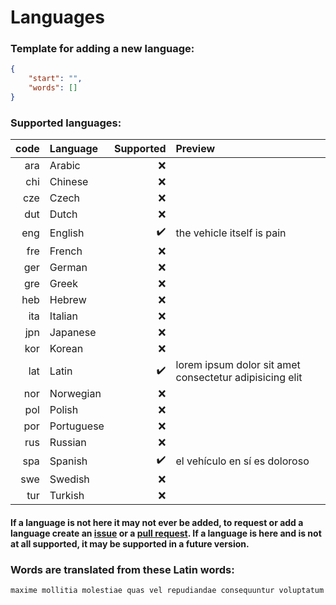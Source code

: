 # Languages
### Template for adding a new language:
```json
{
    "start": "",
    "words": []
}
```
### Supported languages:
|code|Language|Supported|Preview|
|-:|:-|-:|:-|
|ara|Arabic|❌||
|chi|Chinese|❌||
|cze|Czech|❌||
|dut|Dutch|❌||
|eng|English|✔️|the vehicle itself is pain|
|fre|French|❌||
|ger|German|❌||
|gre|Greek|❌||
|heb|Hebrew|❌||
|ita|Italian|❌||
|jpn|Japanese|❌||
|kor|Korean|❌||
|lat|Latin|✔️|lorem ipsum dolor sit amet consectetur adipisicing elit|
|nor|Norwegian|❌||
|pol|Polish|❌||
|por|Portuguese|❌||
|rus|Russian|❌||
|spa|Spanish|✔️|el vehículo en sí es doloroso|
|swe|Swedish|❌||
|tur|Turkish|❌||
#### If a language is not here it may not ever be added, to request or add a language create an [issue](https://github.com/aroary/lorem_ipsum/issues) or a [pull request](https://github.com/aroary/lorem_ipsum/pulls). If a language is here and is not at all supported, it may be supported in a future version.
### Words are translated from these Latin words:
```txt
maxime mollitia molestiae quas vel repudiandae consequuntur voluptatum laborum numquam blanditiis harum quisquam eius sed odit fugiat iusto fuga praesentium optio eaque rerum Provident similique accusantium nemo autem Veritatis obcaecati tenetur iure earum ut molestias voluptate aliquam nihil eveniet aliquid culpa officia aut Impedit sit quaerat nesciunt ipsum debitis reprehenderit quia quo neque Ipsa eos sapiente officiis at excepturi expedita sint Sed quibusdam recusandae alias error adipisci amet Perspiciatis dolorem Officiis voluptates a cumque velit tempora Sit fugit doloribus temporibus enim commodi libero magni deleniti quod quam hic doloremque provident consectetur veniam ad omnis saepe voluptas pariatur est explicabo dolorum eligendi cupiditate maiores labore suscipit Nulla placeat Voluptatem non architecto ab laudantium modi minima sunt esse totam ratione exercitationem Possimus quis quasi qui corporis
```
<!-- ❌✔️ -->